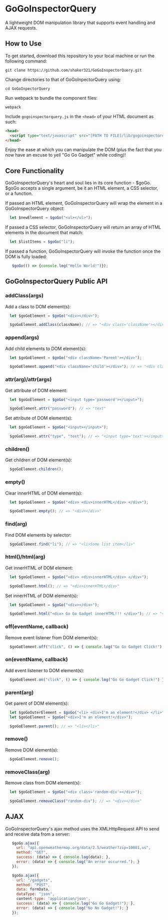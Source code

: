 # GoGoInspectorQuery

A lightweight DOM manipulation library that supports event handling and AJAX requests.

## How to Use
To get started, download this repository to your local machine or run the following command:

```
git clone https://github.com/shaker321/GoGoInspectorQuery.git
```

Change directories to that of GoGoInpectorQuery using:

```
cd GoGoInpectorQuery
```

Run webpack to bundle the component files:

```
webpack
```

Include `gogoinspectorquery.js` in the `<head>` of your HTML document as such:

```html
<head>
  <script type="text/javascript" src="[PATH TO FILE]/lib/gogoinspectorquery.js"></script>
</head>
```

Enjoy the ease at which you can manipulate the DOM (plus the fact that you now have an excuse to yell "Go Go Gadget" while coding)!

## Core Functionality

GoGoInspectorQuery's heart and soul lies in its core function - $goGo. $goGo accepts a single argument, be it an HTML element, a CSS selector, or a function.

If passed an HTML element, GoGoInspectorQuery will wrap the element in a GoGoInspectorQuery object:
```javascript
  let $newElement = $goGo("<ul></ul>");
  ```

If passed a CSS selector, GoGoInspectorQuery will return an array of HTML elements in the document that match:
```javascript
  let $listItems = $goGo("li");
  ```

If passed a function, GoGoInspectorQuery will invoke the function once the DOM is fully loaded:
```javascript
   $goGo(() => {console.log("Hello World!")});
  ```

## GoGoInspectorQuery Public API

### addClass(args)
Add a class to DOM element(s):
```javascript
  let $goGoElement = $goGo("<div></div>");

  $goGoElement.addClass(className); // => "<div class='className'></div>"
```

### append(args)
Add child elements to DOM element(s):
```javascript
  let $goGoElement = $goGo("<div className='Parent'></div>");

  $goGoElement.append("<div className='child'></div>"); // => "<div className='Parent'> <div className='child'></div> </div>"
```

### attr(arg)/attr(args)
Get attribute of DOM element:
```javascript
  let $goGoElement = $goGo("<input type='password'></input>");

  $goGoElement.attr("password"); // => "text"
```

Set attribute of DOM element(s):
```javascript
  let $goGoElement = $goGo("<input></input>");

  $goGoElement.attr("type", "text"); // => "<input type='text'></input>"
```

### children()
Get children of DOM element(s):
```javascript
  $goGoElement.children();
```

### empty()
Clear innerHTML of DOM element(s):
```javascript
  let $goGoElement = $goGo("<div> <div>innerHTML</div> </div>");

  $goGoElement.empty(); // => "<div></div>"
```

### find(arg)
Find DOM elements by selector:
```javascript
  $goGoElement.find("li"); // => "<li>Some list item</li>"
```

### html()/html(arg)
Get innerHTML of DOM element:
```javascript
  let $goGoElement = $goGo("<div> <div>innerHTML</div> </div>");

  $goGoElement.html(); // => "<div>innerHTML</div>"
```

Set innerHTML of DOM element(s):
```javascript
  let $goGoElement = $goGo("<div></div>");

  $goGoElement.html("<div> Go Go Gadget innerHTML!!! </div>"); // => "<div><div> Go Go Gadget innerHTML!!! </div></div>"
```

### off(eventName, callback)
Remove event listener from DOM element(s):
```javascript
  $goGoElement.off("click", () => { console.log("Go Go Gadget Click!") });
```

### on(eventName, callback)
Add event listener to DOM element(s):
```javascript
  $goGoElement.on("click", () => { console.log("Go Go Gadget Click!") });
```

### parent(arg)
Get parent of DOM element(s):
```javascript
  let $goGoOuterElement = $goGo("<li> <div>I'm an element!</div> </li>")
  let $goGoElement = $goGo("<div>I'm an element!</div>");

  $goGoElement.parent(); // => "<li></li>"
```

### remove()
Remove DOM element(s):
```javascript
  $goGoElement.remove();
```

### removeClass(arg)
Remove class from DOM element(s):
```javascript
  let $goGoElement = $goGo("<div class='random-div'></div>");

  $goGoElement.removeClass("random-div"); // => "<div></div>"
```

## AJAX
GoGoInspectorQuery's ajax method uses the XMLHttpRequest API to send and receive data from a server:
```javascript
   $goGo.ajax({
     url: "api.openweathermap.org/data/2.5/weather?zip=10001,us",
     method: "GET",
     success: (data) => { console.log(data); },
     error: (data) => { console.log("An error occurred."); }
   });
```

```javascript
   $goGo.ajax({
     url: "/gadgets",
     method: "POST",
     data: formData,
     dataType: "json",
     content-type: 'application/json',
     success: (data) => { console.log("Go Go Gadget!"); },
     error: (data) => { console.log("No No Gadget!"); }
   });
```
